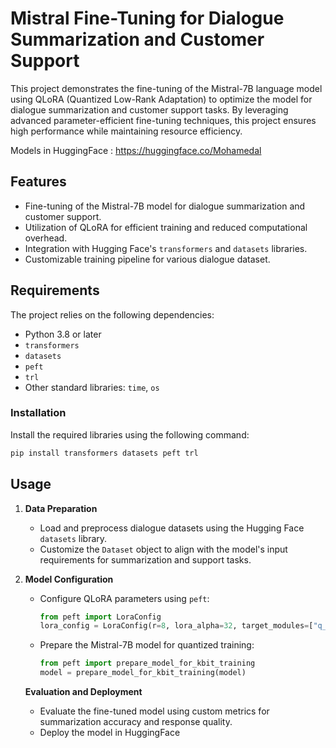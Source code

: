# Mistral Fine-Tuning for Dialogue Summarization and Customer Support

This project demonstrates the fine-tuning of the Mistral-7B language model using QLoRA (Quantized Low-Rank Adaptation) to optimize the model for dialogue summarization and customer support tasks. By leveraging advanced parameter-efficient fine-tuning techniques, this project ensures high performance while maintaining resource efficiency.

Models in HuggingFace : https://huggingface.co/Mohamedal
## Features

- Fine-tuning of the Mistral-7B model for dialogue summarization and customer support.
- Utilization of QLoRA for efficient training and reduced computational overhead.
- Integration with Hugging Face's `transformers` and `datasets` libraries.
- Customizable training pipeline for various dialogue dataset.

## Requirements

The project relies on the following dependencies:

- Python 3.8 or later
- `transformers`
- `datasets`
- `peft`
- `trl`
- Other standard libraries: `time`, `os`

### Installation

Install the required libraries using the following command:

```bash
pip install transformers datasets peft trl
```

## Usage

1. **Data Preparation**

   - Load and preprocess dialogue datasets using the Hugging Face `datasets` library.
   - Customize the `Dataset` object to align with the model's input requirements for summarization and support tasks.

2. **Model Configuration**

   - Configure QLoRA parameters using `peft`:
     ```python
     from peft import LoraConfig
     lora_config = LoraConfig(r=8, lora_alpha=32, target_modules=["q_proj", "v_proj"], lora_dropout=0.05)
     ```
   - Prepare the Mistral-7B model for quantized training:
     ```python
     from peft import prepare_model_for_kbit_training
     model = prepare_model_for_kbit_training(model)
     ```

   **Evaluation and Deployment**

   - Evaluate the fine-tuned model using custom metrics for summarization accuracy and response quality.
   - Deploy the model in HuggingFace

##

